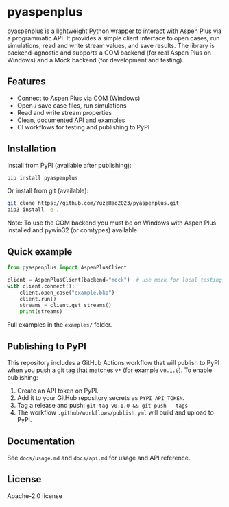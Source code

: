 # pyaspenplus

pyaspenplus is a lightweight Python wrapper to interact with Aspen Plus via a programmatic API. It provides a simple client interface to open cases, run simulations, read and write stream values, and save results. The library is backend-agnostic and supports a COM backend (for real Aspen Plus on Windows) and a Mock backend (for development and testing).

## Features

- Connect to Aspen Plus via COM (Windows)
- Open / save case files, run simulations
- Read and write stream properties
- Clean, documented API and examples
- CI workflows for testing and publishing to PyPI

## Installation

Install from PyPI (available after publishing):
```bash
pip install pyaspenplus
```
Or install from git (available):
```bash
git clone https://github.com/YuzeHao2023/pyaspenplus.git
pip3 install -e .
```
Note: To use the COM backend you must be on Windows with Aspen Plus installed and pywin32 (or comtypes) available.

## Quick example

```python
from pyaspenplus import AspenPlusClient

client = AspenPlusClient(backend="mock")  # use mock for local testing
with client.connect():
    client.open_case("example.bkp")
    client.run()
    streams = client.get_streams()
    print(streams)
```

Full examples in the `examples/` folder.

## Publishing to PyPI

This repository includes a GitHub Actions workflow that will publish to PyPI when you push a git tag that matches `v*` (for example `v0.1.0`). To enable publishing:

1. Create an API token on PyPI.
2. Add it to your GitHub repository secrets as `PYPI_API_TOKEN`.
3. Tag a release and push: `git tag v0.1.0 && git push --tags`
4. The workflow `.github/workflows/publish.yml` will build and upload to PyPI.

## Documentation

See `docs/usage.md` and `docs/api.md` for usage and API reference.

## License

Apache-2.0 license
